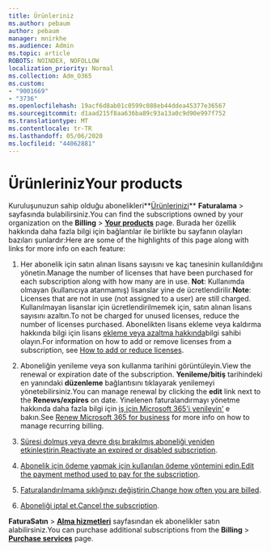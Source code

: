 ```yaml
---
title: Ürünleriniz
ms.author: pebaum
author: pebaum
manager: mnirkhe
ms.audience: Admin
ms.topic: article
ROBOTS: NOINDEX, NOFOLLOW
localization_priority: Normal
ms.collection: Adm_O365
ms.custom:
- "9001669"
- "3736"
ms.openlocfilehash: 19acf6d8ab01c0599c088eb44ddea45377e36567
ms.sourcegitcommit: d1aad215f8aa636ba89c93a13a0c9d90e997f752
ms.translationtype: MT
ms.contentlocale: tr-TR
ms.lasthandoff: 05/06/2020
ms.locfileid: "44062881"
---
```

# <a name="your-products"></a><span data-ttu-id="ac647-102">Ürünleriniz</span><span class="sxs-lookup"><span data-stu-id="ac647-102">Your products</span></span>

<span data-ttu-id="ac647-103">Kuruluşunuzun sahip olduğu abonelikleri**[Ürünlerinizi](https://go.microsoft.com/fwlink/p/?linkid=842054)** **Faturalama** > sayfasında bulabilirsiniz.</span><span class="sxs-lookup"><span data-stu-id="ac647-103">You can find the subscriptions owned by your organization on the **Billing** > **[Your products](https://go.microsoft.com/fwlink/p/?linkid=842054)** page.</span></span> <span data-ttu-id="ac647-104">Burada her özellik hakkında daha fazla bilgi için bağlantılar ile birlikte bu sayfanın olayları bazıları şunlardır:</span><span class="sxs-lookup"><span data-stu-id="ac647-104">Here are some of the highlights of this page along with links for more info on each feature:</span></span>

1. <span data-ttu-id="ac647-105">Her abonelik için satın alınan lisans sayısını ve kaç tanesinin kullanıldığını yönetin.</span><span class="sxs-lookup"><span data-stu-id="ac647-105">Manage the number of licenses that have been purchased for each subscription along with how many are in use.</span></span>  <span data-ttu-id="ac647-106">**Not**: Kullanımda olmayan (kullanıcıya atanmamış) lisanslar yine de ücretlendirilir.</span><span class="sxs-lookup"><span data-stu-id="ac647-106">**Note**: Licenses that are not in use (not assigned to a user) are still charged.</span></span>  <span data-ttu-id="ac647-107">Kullanılmayan lisanslar için ücretlendirilmemek için, satın alınan lisans sayısını azaltın.</span><span class="sxs-lookup"><span data-stu-id="ac647-107">To not be charged for unused licenses, reduce the number of licenses purchased.</span></span> <span data-ttu-id="ac647-108">Abonelikten lisans ekleme veya kaldırma hakkında bilgi için lisans [ekleme veya azaltma hakkında](https://docs.microsoft.com/alchemyinsights/how-to-add-or-reduce-licenses)bilgi sahibi olayın.</span><span class="sxs-lookup"><span data-stu-id="ac647-108">For information on how to add or remove licenses from a subscription, see [How to add or reduce licenses](https://docs.microsoft.com/alchemyinsights/how-to-add-or-reduce-licenses).</span></span>

2. <span data-ttu-id="ac647-109">Aboneliğin yenileme veya son kullanma tarihini görüntüleyin.</span><span class="sxs-lookup"><span data-stu-id="ac647-109">View the renewal or expiration date of the subscription.</span></span>  <span data-ttu-id="ac647-110">**Yenileme/bitiş** tarihindeki en yanındaki **düzenleme** bağlantısını tıklayarak yenilemeyi yönetebilirsiniz.</span><span class="sxs-lookup"><span data-stu-id="ac647-110">You can manage renewal by clicking the **edit** link next to the **Renews/expires** on date.</span></span>  <span data-ttu-id="ac647-111">Yinelenen faturalandırmayı yönetme hakkında daha fazla bilgi için [iş için Microsoft 365'i yenileyin'](https://go.microsoft.com/fwlink/?linkid=2119216) e bakın.</span><span class="sxs-lookup"><span data-stu-id="ac647-111">See [Renew Microsoft 365 for business](https://go.microsoft.com/fwlink/?linkid=2119216) for more info on how to manage recurring billing.</span></span>

3. <span data-ttu-id="ac647-112">[Süresi dolmuş veya devre dışı bırakılmış aboneliği yeniden etkinleştirin.](https://go.microsoft.com/fwlink/?linkid=2117519)</span><span class="sxs-lookup"><span data-stu-id="ac647-112">[Reactivate an expired or disabled subscription](https://go.microsoft.com/fwlink/?linkid=2117519).</span></span>

4. <span data-ttu-id="ac647-113">[Abonelik için ödeme yapmak için kullanılan ödeme yöntemini edin.](https://go.microsoft.com/fwlink/?linkid=2117167)</span><span class="sxs-lookup"><span data-stu-id="ac647-113">[Edit the payment method used to pay for the subscription](https://go.microsoft.com/fwlink/?linkid=2117167).</span></span>

5. <span data-ttu-id="ac647-114">[Faturalandırılmama sıklığınızı değiştirin.](https://go.microsoft.com/fwlink/?linkid=2119112)</span><span class="sxs-lookup"><span data-stu-id="ac647-114">[Change how often you are billed](https://go.microsoft.com/fwlink/?linkid=2119112).</span></span>

6. <span data-ttu-id="ac647-115">[Aboneliği iptal et.](https://go.microsoft.com/fwlink/?linkid=2119113)</span><span class="sxs-lookup"><span data-stu-id="ac647-115">[Cancel the subscription](https://go.microsoft.com/fwlink/?linkid=2119113).</span></span>

<span data-ttu-id="ac647-116">**FaturaSatın** > [**Alma hizmetleri**](https://go.microsoft.com/fwlink/p/?linkid=868433) sayfasından ek abonelikler satın alabilirsiniz.</span><span class="sxs-lookup"><span data-stu-id="ac647-116">You can purchase additional subscriptions from the **Billing** > [**Purchase services**](https://go.microsoft.com/fwlink/p/?linkid=868433) page.</span></span>
